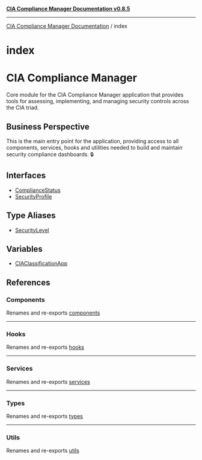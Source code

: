 [**CIA Compliance Manager Documentation v0.8.5**](../README.md)

***

[CIA Compliance Manager Documentation](../modules.md) / index

# index

# CIA Compliance Manager

Core module for the CIA Compliance Manager application that provides
tools for assessing, implementing, and managing security controls
across the CIA triad.

## Business Perspective

This is the main entry point for the application, providing access to all
components, services, hooks and utilities needed to build and maintain
security compliance dashboards. 🔒

## Interfaces

- [ComplianceStatus](interfaces/ComplianceStatus.md)
- [SecurityProfile](interfaces/SecurityProfile.md)

## Type Aliases

- [SecurityLevel](type-aliases/SecurityLevel.md)

## Variables

- [CIAClassificationApp](variables/CIAClassificationApp.md)

## References

### Components

Renames and re-exports [components](../components/README.md)

***

### Hooks

Renames and re-exports [hooks](../hooks/README.md)

***

### Services

Renames and re-exports [services](../services/README.md)

***

### Types

Renames and re-exports [types](../types/README.md)

***

### Utils

Renames and re-exports [utils](../utils/README.md)

